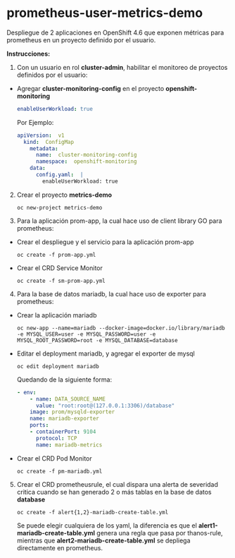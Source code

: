 # prometheus-user-metrics-demo
Despliegue de 2 aplicaciones en OpenShift 4.6 que exponen métricas para prometheus en un proyecto definido por el usuario.

**Instrucciones:**

 1. Con un usuario en rol **cluster-admin**, habilitar el monitoreo de proyectos definidos por el usuario:
  - Agregar  **cluster-monitoring-config** en el proyecto  **openshift-monitoring**
    ```yaml
    enableUserWorkload: true
    ```
    Por Ejemplo:
    ```yaml
    apiVersion:  v1
      kind:  ConfigMap
        metadata:
          name:  cluster-monitoring-config
          namespace:  openshift-monitoring
        data:
          config.yaml:  |
            enableUserWorkload: true
    ```
 2. Crear el proyecto **metrics-demo**
    ```
    oc new-project metrics-demo
    ```
 3. Para la aplicación prom-app, la cual hace uso de client library GO para prometheus:
  - Crear el despliegue y el servicio para la aplicación prom-app
    ```
    oc create -f prom-app.yml
    ```
  - Crear el CRD Service Monitor
    ```
    oc create -f sm-prom-app.yml
    ```
 4. Para la base de datos mariadb, la cual hace uso de exporter para prometheus:
  - Crear la aplicación mariadb
    ```
    oc new-app --name=mariadb --docker-image=docker.io/library/mariadb -e MYSQL_USER=user -e MYSQL_PASSWORD=user -e MYSQL_ROOT_PASSWORD=root -e MYSQL_DATABASE=database
    ```
  - Editar el deployment mariadb, y agregar el exporter de mysql
    ```
    oc edit deployment mariadb
    ```
    Quedando de la siguiente forma:
    ```yaml
    - env:
        - name: DATA_SOURCE_NAME
          value: "root:root@(127.0.0.1:3306)/database"
        image: prom/mysqld-exporter
        name: mariadb-exporter
        ports:
        - containerPort: 9104
          protocol: TCP
          name: mariadb-metrics
    ```
  - Crear el CRD Pod Monitor
    ```
    oc create -f pm-mariadb.yml
    ```
 5. Crear el CRD prometheusrule, el cual dispara una alerta de severidad critica cuando se han generado 2 o más tablas en la base de datos **database**
    ```
    oc create -f alert{1,2}-mariadb-create-table.yml
    ```
    Se puede elegir cualquiera de los yaml, la diferencia es que el **alert1-mariadb-create-table.yml** genera una regla que pasa por thanos-rule, mientras que **alert2-mariadb-create-table.yml** se depliega directamente en prometheus.
